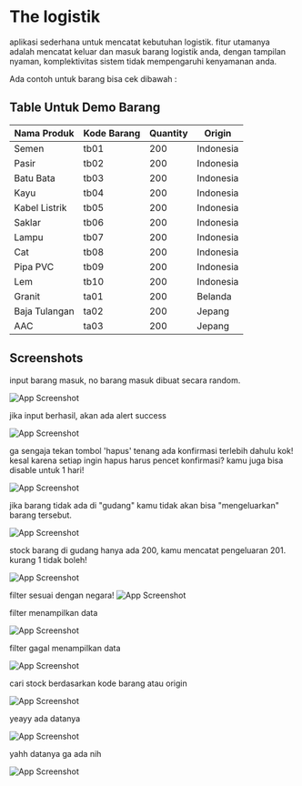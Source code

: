 
# The logistik

aplikasi sederhana untuk mencatat kebutuhan logistik.
fitur utamanya adalah mencatat keluar dan masuk barang logistik anda, dengan
tampilan nyaman, komplektivitas sistem tidak mempengaruhi kenyamanan anda.

Ada contoh untuk barang bisa cek dibawah :


## Table Untuk Demo Barang

| **Nama Produk**   | **Kode Barang** | **Quantity** | **Origin**    |
|--------------------|-----------------|--------------|---------------|
| Semen             | tb01            | 200          | Indonesia     |
| Pasir             | tb02            | 200          | Indonesia     |
| Batu Bata         | tb03            | 200          | Indonesia     |
| Kayu              | tb04            | 200          | Indonesia     |
| Kabel Listrik     | tb05            | 200          | Indonesia     |
| Saklar            | tb06            | 200          | Indonesia     |
| Lampu             | tb07            | 200          | Indonesia     |
| Cat               | tb08            | 200          | Indonesia     |
| Pipa PVC          | tb09            | 200          | Indonesia     |
| Lem               | tb10            | 200          | Indonesia     |
| Granit            | ta01            | 200          | Belanda       |
| Baja Tulangan     | ta02            | 200          | Jepang        |
| AAC               | ta03            | 200          | Jepang        |





## Screenshots

input barang masuk, no barang masuk dibuat secara random.

![App Screenshot](https://ucarecdn.com/d0f68d0f-7612-4da6-8f6a-01839647f66e/input.png)

jika input berhasil, akan ada alert success

![App Screenshot](https://ucarecdn.com/6dc7d10d-85e0-42e0-951f-290f25155df1/inputberhasil.png)


ga sengaja tekan tombol 'hapus' tenang ada konfirmasi terlebih dahulu kok!
kesal karena setiap ingin hapus harus pencet konfirmasi? kamu juga bisa disable untuk 1 hari!

![App Screenshot](https://ucarecdn.com/b3566634-2b9f-4765-af6e-567c1c7b23b8/deletewtihmodalandcoockie.png)



jika barang tidak ada di "gudang" kamu tidak akan bisa "mengeluarkan" barang tersebut.

![App Screenshot](https://ucarecdn.com/4684fbaa-08bf-42be-a703-d60d84a82b5f/errorketikakodebarangtidakditemukan.png)



stock barang di gudang hanya ada 200, kamu mencatat pengeluaran 201. kurang 1 tidak boleh!

![App Screenshot](https://ucarecdn.com/3ff7cc44-7ba4-407f-ab1e-f0950355bac5/stockbarangkurang.png)




filter sesuai dengan negara! 
![App Screenshot](https://ucarecdn.com/ea0b64f6-3fa8-4d21-b9ce-d67f63fcabbd/filterall.png)

filter menampilkan data

![App Screenshot](https://ucarecdn.com/c23a1459-6484-4447-a3e4-f0c1f401ed8f/filteradadata.png)



filter gagal menampilkan data

![App Screenshot](https://ucarecdn.com/676d9a91-b131-46c9-b28a-af7be437aa12/tidakadadata.png)




cari stock berdasarkan kode barang atau origin

![App Screenshot](https://ucarecdn.com/00e21678-ab2d-49cf-858a-599f5b8bbe4e/caristock.png)


yeayy ada datanya

![App Screenshot](https://ucarecdn.com/16f8bab8-702b-4cc0-8520-b50309822093/hasilcaristock.png)


yahh datanya ga ada nih

![App Screenshot](https://ucarecdn.com/08d79e30-6cfd-477a-9e44-8a0943c90cf5/gagalcaristock.png)


